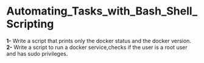 # Automating_Tasks_with_Bash_Shell_Scripting

**1-** Write a script that prints only the docker status and the docker version.
**2-** Write a script to run a docker service,checks if the user is a root user and has sudo privileges.

